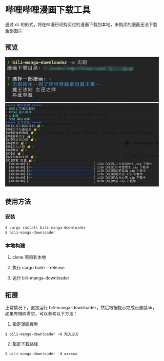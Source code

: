 # 哔哩哔哩漫画下载工具

通过 cli 的形式，将在哔漫已经购买过的漫画下载到本地，未购买的漫画无法下载全部图片.

## 预览

<img src="https://github.com/KayneWang/bilibili-manga-downloader/blob/main/doc/step1.png" alt="step1">
<img src="https://github.com/KayneWang/bilibili-manga-downloader/blob/main/doc/step2.png" alt="step2">

## 使用方法

### 安装

```shell
$ cargo install bili-manga-downloader
$ bili-manga-downloader
```

### 本地构建

1. clone 项目到本地

2. 执行 cargo build --release

3. 运行 bili-manga-downloader

## 拓展

正常情况下，直接运行 bili-manga-downloader，然后根据提示完成设置就ok，如果有特殊需求，可以参考以下方法：

1. 指定漫画搜索

```shell
$ bili-manga-downloader -m 鬼灭之刃
```
2. 指定下载路径

```shell
$ bili-manga-downloader -d xxxxxx
```
